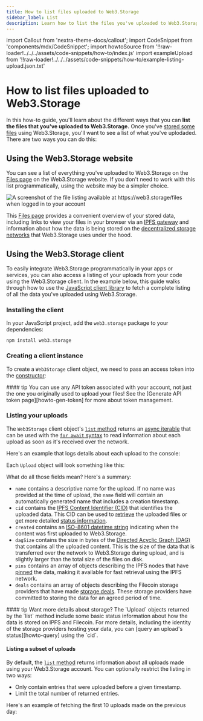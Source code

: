 ```yaml
---
title: How to list files uploaded to Web3.Storage
sidebar_label: List
description: Learn how to list the files you've uploaded to Web3.Storage in this quick how-to guide.
---
```


import Callout from 'nextra-theme-docs/callout';
import CodeSnippet from 'components/mdx/CodeSnippet';
import howtoSource from '!!raw-loader!../../../assets/code-snippets/how-to/index.js'
import exampleUpload from '!!raw-loader!../../../assets/code-snippets/how-to/example-listing-upload.json.txt'

# How to list files uploaded to Web3.Storage

In this how-to guide, you'll learn about the different ways that you can **list the files that you've uploaded to Web3.Storage.**
Once you've [stored some files][howto-store] using Web3.Storage, you'll want to see a list of what you've uplodaded. There are two ways you can do this:

## Using the Web3.Storage website

You can see a list of everything you've uploaded to Web3.Storage on the [Files page][site-files] on the Web3.Storage website. If you don't need to work with this list programmatically, using the website may be a simpler choice.

![A screenshot of the file listing available at https://web3.storage/files when logged in to your account](/images/docs/files-listing.png)

This [Files page][site-files] provides a convenient overview of your stored data, including links to view your files in your browser via an [IPFS gateway][ipfs-docs-gateway] and information about how the data is being stored on the [decentralized storage networks][concepts-decentralized-storage] that Web3.Storage uses under the hood.
## Using the Web3.Storage client
To easily integrate Web3.Storage programmatically in your apps or services, you can also access a listing of your uploads from your code using the Web3.Storage client. In the example below, this guide walks through how to use the [JavaScript client library][reference-js-client] to fetch a complete listing of all the data you've uploaded using Web3.Storage.

### Installing the client

In your JavaScript project, add the `web3.storage` package to your dependencies:

```shell
npm install web3.storage
```

### Creating a client instance

To create a `Web3Storage` client object, we need to pass an access token into the [constructor][reference-js-constructor]:

<CodeSnippet lang="js" src={howtoSource} region="makeStorageClient" />

<Callout>
#### tip
You can use any API token associated with your account, not just the one you originally used to upload your files! See the [Generate API token page][howto-gen-token] for more about token management.
</Callout>

### Listing your uploads

The `Web3Storage` client object's [`list` method][reference-js-list] returns an [async iterable][js-async-iterable-explainer] that can be used with the [`for await` syntax][mdn-for-await-of] to read information about each upload as soon as it's received over the network.

Here's an example that logs details about each upload to the console:

<CodeSnippet lang="js" src={howtoSource} region="listUploads" />

Each `Upload` object will look something like this:

<CodeSnippet lang="json" src={exampleUpload} />

What do all those fields mean? Here's a summary:

- `name` contains a descriptive name for the upload. If no name was provided at the time of upload, the `name` field will contain an automatically generated name that includes a creation timestamp.
- `cid` contains the [IPFS Content Identifier (CID)][ipfs-docs-cid] that identifies the uploaded data. This CID can be used to [retrieve][howto-retrieve] the uploaded files or get more detailed [status information][howto-query].
- `created` contains an [ISO-8601 datetime string][iso-8601] indicating when the content was first uploaded to Web3.Storage.
- `dagSize` contains the size in bytes of the [Directed Acyclic Graph (DAG)][ipfs-docs-merkle-dag] that contains all the uploaded content. This is the size of the data that is transferred over the network to Web3.Storage during upload, and is slightly larger than the total size of the files on disk.
- `pins` contains an array of objects describing the IPFS nodes that have [pinned][ipfs-docs-pinning] the data, making it available for fast retrieval using the IPFS network.
- `deals` contains an array of objects describing the Filecoin storage providers that have made [storage deals][fil-docs-deals]. These storage providers have committed to storing the data for an agreed period of time.

<Callout>
#### tip Want more details about storage?
The `Upload` objects returned by the `list` method include some basic status information about how the data is stored on IPFS and Filecoin. For more details, including the identity of the storage providers hosting your data, you can [query an upload's status][howto-query] using the `cid`.
</Callout>

#### Listing a subset of uploads

By default, the [`list` method][reference-js-list] returns information about all uploads made using your Web3.Storage account. You can optionally restrict the listing in two ways:
- Only contain entries that were uploaded before a given timestamp.
- Limit the total number of returned entries.

Here's an example of fetching the first 10 uploads made on the previous day:

<CodeSnippet lang="js" src={howtoSource} region="listWithLimits" />

[howto-store]: ./store.md
[howto-retrieve]: ./retrieve.md
[howto-query]: ./query.md
[howto-gen-token]: ./generate-api-token.md
[concepts-decentralized-storage]: ../concepts/decentralized-storage.md
[reference-js-client]: ../reference/js-client-library.md
[reference-js-constructor]: ../reference/js-client-library.md#constructor
[reference-js-list]: ../reference/js-client-library.md#list-uploads
[site-files]: https://web3.storage/files

[ipfs-docs-gateway]: https://docs.ipfs.io/concepts/ipfs-gateway/
[ipfs-docs-cid]: https://docs.ipfs.io/concepts/content-addressing/
[ipfs-docs-merkle-dag]: https://docs.ipfs.io/concepts/merkle-dag/
[ipfs-docs-pinning]: https://docs.ipfs.io/concepts/persistence/
[fil-docs-deals]: https://docs.filecoin.io/about-filecoin/how-filecoin-works/#deals

[iso-8601]: https://en.wikipedia.org/wiki/ISO_8601
[js-async-iterable-explainer]: https://javascript.info/async-iterators-generators
[mdn-for-await-of]: https://developer.mozilla.org/en-US/docs/Web/JavaScript/Reference/Statements/for-await...of

